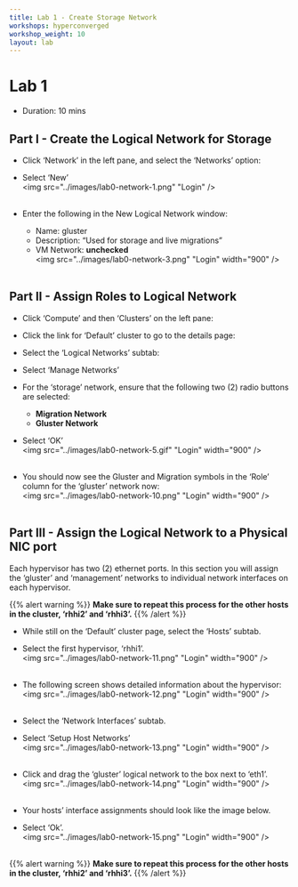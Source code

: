 ```yaml
---
title: Lab 1 - Create Storage Network
workshops: hyperconverged
workshop_weight: 10
layout: lab
---
```


# Lab 1

* Duration: 10 mins

## Part I - Create the Logical Network for Storage

- Click ‘Network’ in the left pane, and select the ‘Networks’ option:
- Select ‘New’
<br><img src="../images/lab0-network-1.png" "Login" /><br><br>

- Enter the following in the New Logical Network window:
  - Name:         gluster
  - Description:  “Used for storage and live migrations”
  - VM Network:   **unchecked**
<br><img src="../images/lab0-network-3.png" "Login" width="900" /><br><br>

## Part II - Assign Roles to Logical Network

- Click ‘Compute’ and then ‘Clusters’ on the left pane:
- Click the link for ‘Default’ cluster to go to the details page:
- Select the ‘Logical Networks’ subtab:
- Select ‘Manage Networks’
- For the ‘storage’ network, ensure that the following two (2) radio buttons are selected:
  - **Migration Network**
  - **Gluster Network**
- Select ‘OK’
<br><img src="../images/lab0-network-5.gif" "Login" width="900" /><br><br>

- You should now see the Gluster and Migration symbols in the ‘Role’ column for the ‘gluster’ network now:
<br><img src="../images/lab0-network-10.png" "Login" width="900" /><br><br>


## Part III - Assign the Logical Network to a Physical NIC port

Each hypervisor has two (2) ethernet ports. In this section you will assign the ‘gluster’ and ‘management’ networks to individual network interfaces on each hypervisor.

{{% alert warning %}}
**Make sure to repeat this process for the other hosts in the cluster, ‘rhhi2’ and ‘rhhi3’.**
{{% /alert %}}

- While still on the ‘Default’ cluster page, select the ‘Hosts’ subtab.
- Select the first hypervisor, ‘rhhi1’.
<br><img src="../images/lab0-network-11.png" "Login" width="900" /><br><br>

- The following screen shows detailed information about the hypervisor:
<br><img src="../images/lab0-network-12.png" "Login" width="900" /><br><br>

- Select the ‘Network Interfaces’ subtab.
- Select ‘Setup Host Networks’
<br><img src="../images/lab0-network-13.png" "Login" width="900" /><br><br>

- Click and drag the ‘gluster’ logical network to the box next to ‘eth1’.
<br><img src="../images/lab0-network-14.png" "Login" width="900" /><br><br>

- Your hosts’ interface assignments should look like the image below.
- Select ‘Ok’.
<br><img src="../images/lab0-network-15.png" "Login" width="900" /><br><br>

{{% alert warning %}}
**Make sure to repeat this process for the other hosts in the cluster, ‘rhhi2’ and ‘rhhi3’.**
{{% /alert %}}
